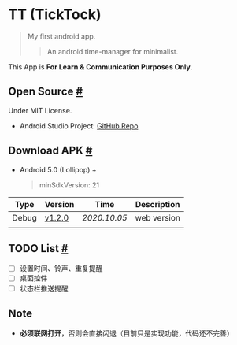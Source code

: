 # TT (TickTock)
> My first android app.
> > An android time-manager for minimalist.

This App is **For Learn & Communication Purposes Only**.

## Open Source [#](#)
Under MIT License.
- Android Studio Project: [GitHub Repo](https://github.com/githubzjm/TT)

## Download APK [#](#)
- Android 5.0 (Lollipop) +
    > minSdkVersion: 21

|Type|Version|Time|Description|
|--|--|--|--|
|Debug|[v1.2.0](http://www.zjmpage.com/TT/TT_debug1.2.0.apk)|*2020.10.05*|web version|
|||

## TODO List [#](#)
- [ ] 设置时间、铃声、重复提醒
- [ ] 桌面控件
- [ ] 状态栏推送提醒

## Note
- **必须联网打开**，否则会直接闪退（目前只是实现功能，代码还不完善）